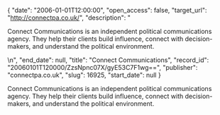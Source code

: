 {
  "date": "2006-01-01T12:00:00", 
  "open_access": false, 
  "target_url": "http://connectpa.co.uk/", 
  "description": "<p>Connect Communications is an independent political communications agency. They help their clients build influence, connect with decision-makers, and understand the political environment.</p>\n", 
  "end_date": null, 
  "title": "Connect Communications", 
  "record_id": "20060101T120000/ZzsNpnc07X/gyE53C7F1wg==", 
  "publisher": "connectpa.co.uk", 
  "slug": 16925, 
  "start_date": null
}

<p>Connect Communications is an independent political communications agency. They help their clients build influence, connect with decision-makers, and understand the political environment.</p>
